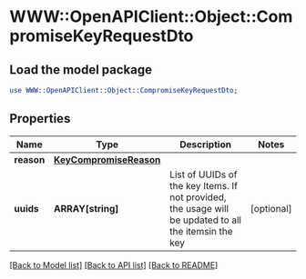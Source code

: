# WWW::OpenAPIClient::Object::CompromiseKeyRequestDto

## Load the model package
```perl
use WWW::OpenAPIClient::Object::CompromiseKeyRequestDto;
```

## Properties
Name | Type | Description | Notes
------------ | ------------- | ------------- | -------------
**reason** | [**KeyCompromiseReason**](KeyCompromiseReason.md) |  | 
**uuids** | **ARRAY[string]** | List of UUIDs of the key Items. If not provided, the usage will be updated to all the itemsin the key | [optional] 

[[Back to Model list]](../README.md#documentation-for-models) [[Back to API list]](../README.md#documentation-for-api-endpoints) [[Back to README]](../README.md)


